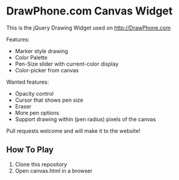 DrawPhone.com Canvas Widget
===========================

This is the jQuery Drawing Widget used on http://DrawPhone.com

Features:

- Marker style drawing
- Color Palette
- Pen-Size slider with current-color display
- Color-picker from canvas

Wanted features:

- Opacity control
- Cursor that shows pen size
- Eraser
- More pen options
- Support drawing within (pen radius) pixels of the canvas

Pull requests welcome and will make it to the website!

How To Play
-----------

1. Clone this repository
2. Open canvas.html in a browser
